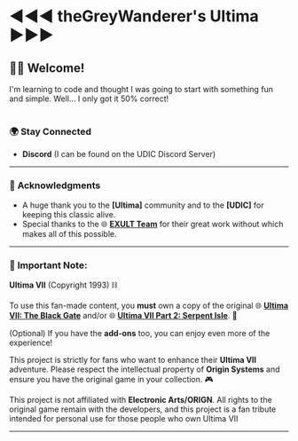 #  ◄◄◄ theGreyWanderer's Ultima ►►► 

## 🧙‍♂️ Welcome!
I'm learning to code and thought I was going to start with something fun and simple. Well... I only got it 50% correct!
<br><br>
### 🌍 **Stay Connected**
- **Discord** (I can be found on the UDIC Discord Server)

---

### 📝 **Acknowledgments**
- A huge thank you to the **[Ultima]** community and to the **[UDIC]** for keeping this classic alive.
- Special thanks to the 🌐 [**EXULT Team**](https://github.com/exult) for their great work without which makes all of this possible.

---

### 📜 **Important Note**:  
**Ultima VII** (Copyright 1993) ⛓️

To use this fan-made content, you **must** own a copy of the original 🌐 [**Ultima VII: The Black Gate**](https://www.gog.com/en/game/ultima_7_complete)
 and/or 🌐 [**Ultima VII Part 2: Serpent Isle**](https://www.gog.com/en/game/ultima_7_complete). 🏰

(Optional) If you have the **add-ons** too, you can enjoy even more of the experience!

This project is strictly for fans who want to enhance their **Ultima VII** adventure. Please respect the intellectual property of **Origin Systems** and ensure you have the original game in your collection. 🎮

This project is not affiliated with **Electronic Arts/ORIGN**. All rights to the original game remain with the developers, and this project is a fan tribute intended for personal use for those people who own Ultima VII

---
